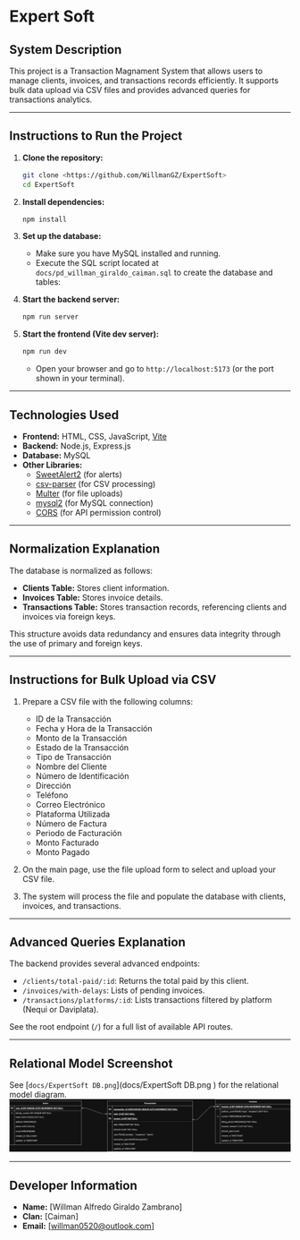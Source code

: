 # Expert Soft

## System Description

This project is a Transaction Magnament System that allows users to manage clients, invoices, and transactions records efficiently. It supports bulk data upload via CSV files and provides advanced queries for transactions analytics.

---

## Instructions to Run the Project

1. **Clone the repository:**
	```sh
	git clone <https://github.com/WillmanGZ/ExpertSoft>
	cd ExpertSoft
	```

2. **Install dependencies:**
	```sh
	npm install
	```

3. **Set up the database:**
	- Make sure you have MySQL installed and running.
	- Execute the SQL script located at `docs/pd_willman_giraldo_caiman.sql` to create the database and tables:

4. **Start the backend server:**
	```sh
	npm run server
	```

5. **Start the frontend (Vite dev server):**
	```sh
	npm run dev
	```
	- Open your browser and go to `http://localhost:5173` (or the port shown in your terminal).

---

## Technologies Used

- **Frontend:** HTML, CSS, JavaScript, [Vite](https://vitejs.dev/)
- **Backend:** Node.js, Express.js
- **Database:** MySQL
- **Other Libraries:** 
  - [SweetAlert2](https://sweetalert2.github.io/) (for alerts)
  - [csv-parser](https://www.npmjs.com/package/csv-parser) (for CSV processing)
  - [Multer](https://www.npmjs.com/package/multer) (for file uploads)
  - [mysql2](https://www.npmjs.com/package/mysql2) (for MySQL connection)
  - [CORS](https://www.npmjs.com/package/cors) (for API permission control)

---

## Normalization Explanation

The database is normalized as follows:

- **Clients Table:** Stores client information.
- **Invoices Table:** Stores invoice details.
- **Transactions Table:** Stores transaction records, referencing clients and invoices via foreign keys.

This structure avoids data redundancy and ensures data integrity through the use of primary and foreign keys.

---

## Instructions for Bulk Upload via CSV

1. Prepare a CSV file with the following columns:
	- ID de la Transacción
	- Fecha y Hora de la Transacción
	- Monto de la Transacción
	- Estado de la Transacción
	- Tipo de Transacción
	- Nombre del Cliente
	- Número de Identificación
	- Dirección
	- Teléfono
	- Correo Electrónico
	- Plataforma Utilizada
	- Número de Factura
	- Periodo de Facturación
	- Monto Facturado
	- Monto Pagado

2. On the main page, use the file upload form to select and upload your CSV file.

3. The system will process the file and populate the database with clients, invoices, and transactions.

---

## Advanced Queries Explanation

The backend provides several advanced endpoints:

- `/clients/total-paid/:id`: Returns the total paid by this client.
- `/invoices/with-delays`: Lists of pending invoices.
- `/transactions/platforms/:id`: Lists transactions filtered by platform (Nequi or Daviplata).

See the root endpoint (`/`) for a full list of available API routes.

---

## Relational Model Screenshot

See [`docs/ExpertSoft DB.png`](docs/ExpertSoft DB.png ) for the relational model diagram.
<img src="./docs/ExpertSoft DB.png">

---

## Developer Information

- **Name:** [Willman Alfredo Giraldo Zambrano]
- **Clan:** [Caiman]
- **Email:** [willman0520@outlook.com]